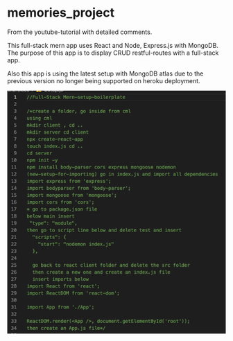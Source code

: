 # memories_project

From the youtube-tutorial with detailed comments.

This full-stack mern app uses React and Node, Express.js with MongoDB. The purpose of this app is to display CRUD restful-routes with a full-stack app.

Also this app is using the latest setup with MongoDB atlas due to the previous version no longer being supported on heroku deployment.

<img src="client/public/assets/setup-boilerplate.png" alt="setup">